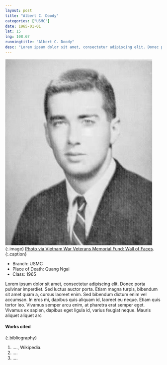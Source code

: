 ```yaml
---
layout: post
title: "Albert C. Doody"
categories: ["USMC"]
date: 1965-01-01 
lat: 15
lng: 108.67
runningtitle: "Albert C. Doody"
desc: "Lorem ipsum dolor sit amet, consectetur adipiscing elit. Donec porta pulvinar imperdiet. Sed luctus auctor porta. Etiam magna turpis, bibendum sit amet quam a,"
---
```

![Albert C. Doody](images/albertcdoody.jpg)
   {:.image}
[Photo via Vietnam War Veterans Memorial Fund: Wall of Faces](https://www.vvmf.org/Wall-of-Faces/13669/ALBERT-C-DOODY/).
  {:.caption}

* Branch: USMC
* Place of Death: Quang Ngai
* Class: 1965

Lorem ipsum dolor sit amet, consectetur adipiscing elit. Donec porta pulvinar imperdiet. Sed luctus auctor porta. Etiam magna turpis, bibendum sit amet quam a, cursus laoreet enim. Sed bibendum dictum enim vel accumsan. In eros mi, dapibus quis aliquam id, laoreet eu neque. Etiam quis tortor leo. Vivamus semper arcu enim, at pharetra erat semper eget. Vivamus ex sapien, dapibus eget ligula id, varius feugiat neque. Mauris aliquet aliquet arc



#### Works cited

{:.bibliography}
1. ...., Wikipedia.
2. ....
3. ....
